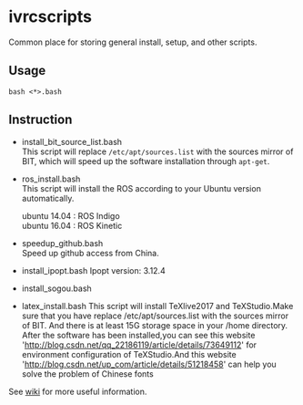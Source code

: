 # ivrcscripts
Common place for storing general install, setup, and other scripts.

## Usage

```
bash <*>.bash
```


## Instruction
* install_bit_source_list.bash   
This script will replace `/etc/apt/sources.list` with the sources mirror of BIT, which will speed up the software installation through `apt-get`.


* ros_install.bash  
This script will install the ROS according to your Ubuntu version automatically.

  ubuntu 14.04 : ROS Indigo   
  ubuntu 16.04 : ROS Kinetic   


* speedup_github.bash   
Speed up github access from China.


* install_ipopt.bash
Ipopt version: 3.12.4


* install_sogou.bash


* latex_install.bash
This script will install TeXlive2017 and TeXStudio.Make sure that you have replace /etc/apt/sources.list with the sources mirror of BIT. And there is at least 15G storage space in your /home directory.
After the software has been installed,you can see this website 'http://blog.csdn.net/qq_22186119/article/details/73649112' for environment configuration of TeXStudio.And this website 'http://blog.csdn.net/up_com/article/details/51218458' can help you solve the problem of Chinese fonts


See [wiki](https://github.com/bit-ivrc/ivrcscripts/wiki) for more useful information.
